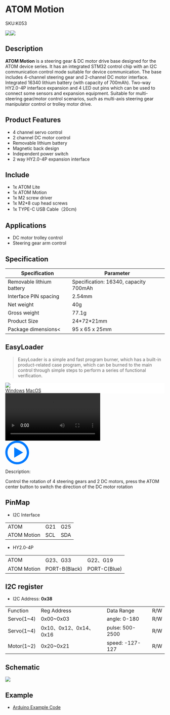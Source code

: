# ATOM Motion

<el-tag effect="plain">SKU:K053</el-talg>

<div class="product_pic"><img src="assets/img/product_pics/atom_base/atom_motion/atom_motion_01.webp"><img src="assets/img/product_pics/atom_base/atom_motion/atom_motion_02.webp"></div>

## Description

**ATOM Motion** is a steering gear & DC motor drive base designed for the ATOM device series. It has an integrated STM32 control chip with an I2C communication control mode suitable for device communication. The base includes 4-channel steering gear and 2-channel DC motor interface. Integrated 16340 lithium battery (with capacity of 700mAh). Two-way HY2.0-4P interface expansion and 4 LED out pins which can be used to connect some sensors and expansion equipment. Suitable for multi-steering gear/motor control scenarios, such as multi-axis steering gear manipulator control or trolley motor drive.

## Product Features

- 4 channel servo control
- 2 channel DC motor control
- Removable lithium battery
- Magnetic back design
- Independent power switch
- 2 way HY2.0-4P expansion interface

## Include

- 1x ATOM Lite
- 1x ATOM Motion
- 1x M2 screw driver
- 1x M2*8 cup head screws
- 1x TYPE-C USB Cable（20cm)

## Applications

- DC motor trolley control
- Steering gear arm control

## Specification

<table class="table-1">
    <thead>
    <tr>
        <th>Specification</th>
        <th>Parameter</th>
    </tr>
    </thead>
    <tbody>
        <tr>
            <td>Removable lithium battery</td>
            <td>Specification: 16340, capacity 700mAh</td>
        </tr>
        <tr>
            <td>Interface PIN spacing</td>
            <td>2.54mm</td>
        </tr>
        <tr>
            <td>Net weight</td>
            <td>40g</td>
        </tr>
        <tr>
            <td>Gross weight</td>
            <td>77.1g</td>
        </tr>
        <tr>
            <td>Product Size</td>
            <td>24*72*21mm</td>
        </tr>
        <tr>
            <td>Package dimensions<</td>
            <td>95 x 65 x 25mm</td>
        </tr>
     </tbody>
</table>

## EasyLoader

>EasyLoader is a simple and fast program burner, which has a built-in product-related case program, which can be burned to the main control through simple steps to perform a series of functional verification.


<div class="easyloader-box">
    <div style="background-color:white;">
        <div><img src="https://m5stack.oss-cn-shenzhen.aliyuncs.com/image/easyloader_intro.webp"></div>
        <div class="easyloader-btn">
            <a href="https://m5stack.oss-cn-shenzhen.aliyuncs.com/EasyLoader/Windows/ATOM_BASE/EasyLoader_Atom_Motion.exe">Windows</a>
            <a href="https://m5stack.oss-cn-shenzhen.aliyuncs.com/EasyLoader/MacOS/ATOM_BASE/EasyLoader_ATOM_Motion.dmg">MacOS</a>
        </div>
    </div>
    <div>
        <video id="example_video" controls>
            <source src="https://m5stack.oss-cn-shenzhen.aliyuncs.com/video/Product_example_video/AtomBase/ATOM_MOTION.mp4" type="video/mp4">
        </video>
        <div class="easyloader-mask">
        <a>
            <svg id="play-btn" t="1583228776634" class="icon" viewBox="0 0 1024 1024" version="1.1" xmlns="http://www.w3.org/2000/svg" p-id="4152" width="75" height="75"><path d="M512 0C229.216 0 0 229.216 0 512s229.216 512 512 512 512-229.216 512-512S794.784 0 512 0z m0 928C282.24 928 96 741.76 96 512S282.24 96 512 96s416 186.24 416 416-186.24 416-416 416zM384 288l384 224-384 224z" p-id="4153" fill="#007aff"></path></svg></a>
            <p>Description:</p>
            <p>Control the rotation of 4 steering gears and 2 DC motors, press the ATOM center button to switch the direction of the DC motor rotation</p>
        </div>
    </div>
</div>

## PinMap

- I2C Interface

<table>
 <tr><td>ATOM</td><td>G21</td><td>G25</td></tr>
 <tr><td>ATOM Motion</td><td>SCL</td><td>SDA</td></tr>
</table>

- HY2.0-4P

<table>
 <tr><td>ATOM</td><td>G23、G33</td><td>G22、G19</td></tr>
 <tr><td>ATOM Motion</td><td>PORT-B(Black)</td><td>PORT-C(Blue)</td></tr>
</table>

## I2C register

- I2C Address: **0x38**                                       

<table>
 <tr><td>Function</td><td>Reg Address</td><td>Data Range</td><td>R/W</td></tr>
 <tr><td>Servo(1~4)</td><td>0x00~0x03</td><td>angle: 0-180</td><td>R/W</td></tr>
 <tr><td>Servo(1~4)</td><td>0x10、0x12、0x14、0x16</td><td>pulse: 500-2500</td><td>R/W</td></tr>
 <tr><td>Motor(1~2)</td><td>0x20~0x21</td><td>speed: -127-127</td><td>R/W</td></tr>
</table>

## Schematic

<img src="assets/img/product_pics/atom_base/atom_motion/atom_motion_sch.webp">

## Example

- [Arduino Example Code](https://github.com/m5stack/M5Atom/tree/master/examples/ATOM_BASE/ATOM_Motion)

<script>

   var purchase_link = 'https://m5stack.com/products/atom-motion-kit-with-motor-and-servo-driver-stm32f0';

   anchor_search(purchase_link);
   scrollFunc();

</script>

